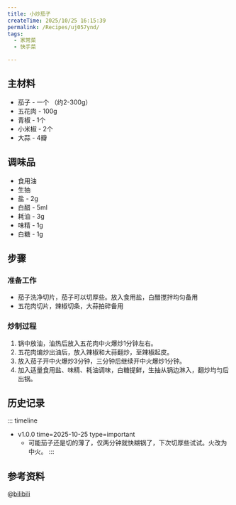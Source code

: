 ```yaml
---
title: 小炒茄子
createTime: 2025/10/25 16:15:39
permalink: /Recipes/uj057ynd/
tags:
  - 家常菜
  - 快手菜

---
```


## 主材料
- 茄子 - 一个 （约2-300g）
- 五花肉 - 100g
- 青椒 - 1个
- 小米椒 - 2个
- 大蒜 - 4瓣

## 调味品
- 食用油
- 生抽
- 盐 - 2g
- 白醋 - 5ml
- 耗油 - 3g
- 味精 - 1g
- 白糖 - 1g
## 步骤
### 准备工作
- 茄子洗净切片，茄子可以切厚些。放入食用盐，白醋搅拌均匀备用
- 五花肉切片，辣椒切条，大蒜拍碎备用

### 炒制过程
1. 锅中放油，油热后放入五花肉中火爆炒1分钟左右。
2. 五花肉煸炒出油后，放入辣椒和大蒜翻炒，至辣椒起皮。
3. 放入茄子开中火爆炒3分钟，三分钟后继续开中火爆炒1分钟。
4. 加入适量食用盐、味精、耗油调味，白糖提鲜，生抽从锅边淋入，翻炒均匀后出锅。

## 历史记录
::: timeline
- v1.0.0
    time=2025-10-25 type=important
    - 可能茄子还是切的薄了，仅两分钟就快糊锅了，下次切厚些试试。火改为中火。
:::

## 参考资料
@[bilibili](BV1se4y1b723)

